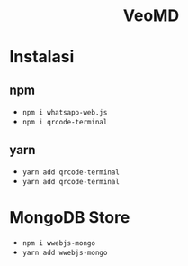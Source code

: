 <h1 align="center">VeoMD</h1>

# Instalasi
## npm
- `npm i whatsapp-web.js`
- `npm i qrcode-terminal`
## yarn
- `yarn add qrcode-terminal`
- `yarn add qrcode-terminal`

# MongoDB Store
- `npm i wwebjs-mongo`
- `yarn add wwebjs-mongo`
